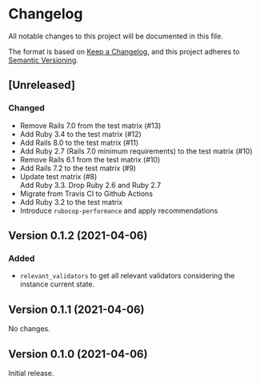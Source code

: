 # Changelog

All notable changes to this project will be documented in this file.

The format is based on [Keep a Changelog](https://keepachangelog.com/en/1.0.0/), and this project adheres to [Semantic Versioning](https://semver.org/spec/v2.0.0.html).

## [Unreleased]

### Changed

* Remove Rails 7.0 from the test matrix (#13)
* Add Ruby 3.4 to the test matrix (#12)
* Add Rails 8.0 to the test matrix (#11)
* Add Ruby 2.7 (Rails 7.0 minimum requirements) to the test matrix (#10)
* Remove Rails 6.1 from the test matrix (#10)
* Add Rails 7.2 to the test matrix (#9)
* Update test matrix (#8)  
  Add Ruby 3.3. Drop Ruby 2.6 and Ruby 2.7
* Migrate from Travis CI to Github Actions
* Add Ruby 3.2 to the test matrix
* Introduce `rubocop-performance` and apply recommendations

## Version 0.1.2 (2021-04-06)

### Added

* `relevant_validators` to get all relevant validators considering the instance current state.

## Version 0.1.1 (2021-04-06)

No changes.

## Version 0.1.0 (2021-04-06)

Initial release.

